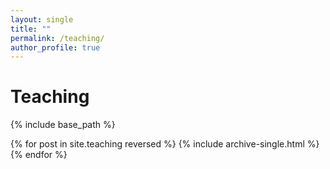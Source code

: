 ```yaml
---
layout: single
title: ""
permalink: /teaching/
author_profile: true
---
```

# <i class="fa fa-fw fa-edit"></i> Teaching #

{% include base_path %}

{% for post in site.teaching reversed %}
  {% include archive-single.html %}
{% endfor %}
